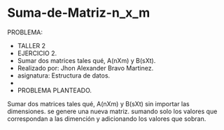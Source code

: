 Suma-de-Matriz-n_x_m
====================
PROBLEMA:

 * TALLER 2
 * EJERCICIO 2.
 * Sumar dos matrices tales qué, A(nXm) y B(sXt).
 * Realizado por: Jhon Alexander Bravo Martinez.
 * asignatura: Estructura de datos.
 * 
 * PROBLEMA PLANTEADO.
 
Sumar dos matrices tales qué, A(nXm) y B(sXt) sin importar las dimensiones. se genere una nueva
matriz. sumando solo los valores que correspondan a las dimención y adicionando los valores que sobran. 







